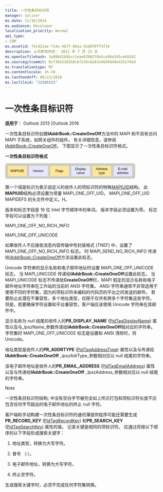 ```yaml
---
title: 一次性条目标识符
manager: soliver
ms.date: 11/16/2014
ms.audience: Developer
localization_priority: Normal
api_type:
- COM
ms.assetid: 741d21ae-f14a-4b7f-80aa-91d0f0ff3f34
description: 上次修改时间： 2011 年 7 月 23 日
ms.openlocfilehash: 3a086d1b9bcc1eae620b2f0a5ce96a545ce68342
ms.sourcegitcommit: 0cf39e5382b8c6f236c8a63c6036849ed3527ded
ms.translationtype: MT
ms.contentlocale: zh-CN
ms.lasthandoff: 08/23/2018
ms.locfileid: "22585533"
---
```

# <a name="one-off-entry-identifiers"></a>一次性条目标识符
  
**适用于**： Outlook 2013 |Outlook 2016 
  
一次性条目标识符创建**IAddrBook::CreateOneOff**方法中的 MAPI 和不具有访问 MAPI 子系统，如网关组件的组件。 有关详细信息，请参阅[IAddrBook::CreateOneOff](iaddrbook-createoneoff.md)。 下图显示了一次性条目标识符格式。
  
**一次性条目标识符格式**
  
![一次性条目标识符格式](media/amapi_69.gif "一次性条目标识符格式")
  
第一个域是标识为表示自定义的收件人的项标识符的特殊[MAPIUID](mapiuid.md)结构。 此**MAPIUID**结构必须设置为常量 MAPI_ONE_OFF_UID。 MAPI_ONE_OFF_UID MAPIDEFS 的头文件中定义。H。 
  
版本和标志字段是 16 位 Intel 字节顺序中的单词。 版本字段必须设置为零。 标志字段可以设置为下列值：
  
MAPI_ONE_OFF_NO_RICH_INFO
  
MAPI_ONE_OFF_UNICODE
  
如果收件人不应接收消息内容传输中性封装格式 (TNEF) 中，设置了 MAPI_ONE_OFF_NO_RICH_INFO 标志。 时 MAPI_SEND_NO_RICH_INFO 传递给[IAddrBook::CreateOneOff](iaddrbook-createoneoff.md)方法设置此标志。 
  
Unicode 字符串的显示名称和电子邮件地址时设置 MAPI_ONE_OFF_UNICODE 标志。 当 MAPI_UNICODE 传递给**IAddrBook::CreateOneOff**设置此标志。 当 MAPI_UNICODE 标志不传递给**CreateOneOff**时，MAPI 假定的显示名称和电子邮件地址字符串在工作站的当前的 ANSI 字符集。 ANSI 字符串通常不非常适用于使用不同的字符集，因为的项标识符未编码的代码页的平台之间发送的邮件。 若要防止此潜在不兼容性，多个地址类型，仅限于仅共有跨多个字符集这些字符。 但是，若要确保字符设置和平台兼容性，客户端应该使用 Unicode 字符串在其邮件中。
  
显示名称为 null 结尾的收件人的**PR_DISPLAY_NAME** ([PidTagDisplayName](pidtagdisplayname-canonical-property.md)) 属性以及与_lpszName_参数传递给**IAddrBook::CreateOneOff**相对应的字符串。 字符集时 MAPI_ONE_OFF_UNICODE 标志是设置和 ANSI 清除时，将 Unicode。 
  
地址类型是收件人的**PR_ADDRTYPE** ([PidTagAddressType](pidtagaddresstype-canonical-property.md)) 属性以及与传递给**IAddrBook::CreateOneOff** _lpszAdrType_参数相对应以 null 结尾的字符串。 
  
该电子邮件地址是收件人的**PR_EMAIL_ADDRESS** ([PidTagEmailAddress](pidtagemailaddress-canonical-property.md)) 属性以及与传递给**IAddrBook::CreateOneOff** _lpszAddress_参数相对应以 null 结尾的字符串。 
  
> [!NOTE]
> 一次性条目标识符结构; 中没有空白字节被完全如上所示打包和项标识符长度不应包含任何字节超出的电子邮件地址的终止 null 字符。 
  
客户端和手动构建一次性条目标识符的通讯簿提供程序可能还需要生成**PR_RECORD_KEY** ([PidTagRecordKey](pidtagrecordkey-canonical-property.md)) 和**PR_SEARCH_KEY** ([PidTagSearchKey](pidtagsearchkey-canonical-property.md)) 属性的值。 记录关键是相同的项标识符。 应通过将按以下顺序的以下字段形成搜索关键字：
  
1. 地址类型，转换为大写字符。
    
2. 冒号 （:）。
    
3. 电子邮件地址，转换为大写字符。
    
4. 终止空字符。
    
生成搜索关键字时，必须不完成任何字符集转换。
  

